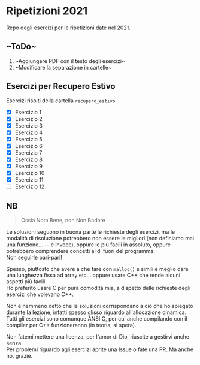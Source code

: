 # Ripetizioni 2021

Repo degli esercizi per le ripetizioni date nel 2021.

## ~ToDo~

1. ~Aggiungere PDF con il testo degli esercizi~
2. ~Modificare la separazione in cartelle~

## Esercizi per Recupero Estivo

Esercizi risolti della cartella `recupero_estivo`

- [x] Esercizio 1
- [x] Esercizio 2
- [x] Esercizio 3
- [x] Esercizio 4
- [x] Esercizio 5
- [x] Esercizio 6
- [x] Esercizio 7
- [x] Esercizio 8
- [x] Esercizio 9
- [x] Esercizio 10
- [x] Esercizio 11
- [ ] Esercizio 12

## NB

> Ossia Nota Bene, non Non Badare

Le soluzioni seguono in buona parte le richieste degli esercizi, ma le modalità di risoluzione potrebbero non essere le migliori (non definiamo mai una funzione... -- e invece), oppure le più facili in assoluto, oppure potrebbero comprendere concetti al di fuori del programma.  
Non seguirle pari-pari!  

Spesso, piuttosto che avere a che fare con `malloc()` e simili è meglio dare una lunghezza fissa ad array etc... oppure usare C++ che rende alcuni aspetti più facili.  
Ho preferito usare C per pura comodità mia, a dispetto delle richieste degli esercizi che volevano C++.  

Non è nemmeno detto che le soluzioni corrispondano a ciò che ho spiegato durante la lezione, infatti spesso glisso riguardo all'allocazione dinamica.  
Tutti gli esercizi sono comunque ANSI C, per cui anche compilando con il compiler per C++ funzioneranno (in teoria, si spera).

Non fatemi mettere una licenza, per l'amor di Dio, riuscite a gestirvi anche senza.  
Per problemi riguardo agli esercizi aprite una Issue o fate una PR. Ma anche no, grazie.
